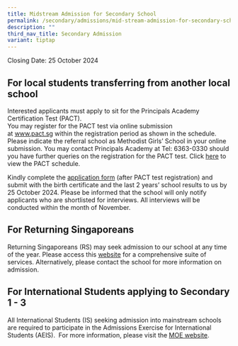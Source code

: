 ```yaml
---
title: Midstream Admission for Secondary School
permalink: /secondary/admissions/mid-stream-admission-for-secondary-school/
description: ""
third_nav_title: Secondary Admission
variant: tiptap
---
```

<p>Closing Date: 25 October 2024</p>
<h2>For local students transferring from another local school</h2>
<p>Interested applicants must apply to sit for the Principals Academy Certification
Test (PACT).
<br>You may register for the PACT test via online submission at&nbsp;<a href="http://www.pact.sg/" rel="noopener noreferrer nofollow" target="_blank">www.pact.sg</a>&nbsp;within
the registration period as shown in the schedule. Please indicate the referral
school as Methodist Girls’ School in your online submission. You may contact
Principals Academy at Tel: 6363-0330 should you have further queries on
the registration for the PACT test.&nbsp;Click&nbsp;<a href="https://drive.google.com/file/d/1tzU_-UpG6-V4iSENilMEH4y9I_Gumxkk/view?usp=drive_link" rel="noopener noreferrer nofollow" target="_blank">here</a> to
view the PACT schedule.</p>
<p>Kindly complete the&nbsp;<a href="https://form.gov.sg/64d1b726ddf0320011f43383" rel="noopener noreferrer nofollow" target="_blank">application form</a>&nbsp;(after
PACT test registration) and submit with the birth certificate and the last
2 years’ school results to us by 25 October 2024. Please be informed that
the school will only notify applicants who are shortlisted for interviews.
All interviews will be conducted within the month of November.</p>
<h2>For Returning Singaporeans</h2>
<p>Returning Singaporeans (RS) may seek admission to our school at any time
of the year. Please access this <a href="https://www.moe.gov.sg/returning-singaporeans/returning-to-singapore" rel="noopener noreferrer nofollow" target="_blank">website</a> for
a comprehensive suite of services. Alternatively, please contact the school
for more information on admission.</p>
<h2>For International Students applying to Secondary 1 - 3 </h2>
<p>All International Students (IS) seeking admission into mainstream schools
are required to participate in the Admissions Exercise for International
Students (AEIS).&nbsp; For more information, please visit the&nbsp;<a href="https://www.moe.gov.sg/international-students" rel="noopener noreferrer nofollow" target="_blank">MOE website</a>.</p>